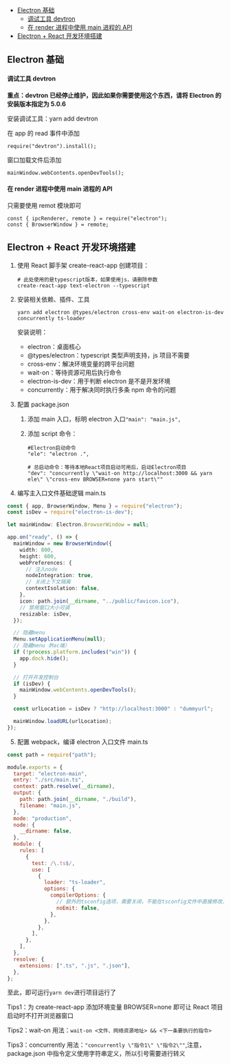 <!-- START doctoc generated TOC please keep comment here to allow auto update -->
<!-- DON'T EDIT THIS SECTION, INSTEAD RE-RUN doctoc TO UPDATE -->


- [Electron 基础](#electron-%E5%9F%BA%E7%A1%80)
    - [调试工具 devtron](#%E8%B0%83%E8%AF%95%E5%B7%A5%E5%85%B7-devtron)
    - [在 render 进程中使用 main 进程的 API](#%E5%9C%A8-render-%E8%BF%9B%E7%A8%8B%E4%B8%AD%E4%BD%BF%E7%94%A8-main-%E8%BF%9B%E7%A8%8B%E7%9A%84-api)
- [Electron + React 开发环境搭建](#electron--react-%E5%BC%80%E5%8F%91%E7%8E%AF%E5%A2%83%E6%90%AD%E5%BB%BA)

<!-- END doctoc generated TOC please keep comment here to allow auto update -->

## Electron 基础

#### 调试工具 devtron

**重点：devtron 已经停止维护，因此如果你需要使用这个东西，请将 Electron 的安装版本指定为 5.0.6**

安装调试工具：yarn add devtron

在 app 的 read 事件中添加

    require("devtron").install();

窗口加载文件后添加

    mainWindow.webContents.openDevTools();

#### 在 render 进程中使用 main 进程的 API

只需要使用 remot 模块即可

    const { ipcRenderer, remote } = require("electron");
    const { BrowserWindow } = remote;

## Electron + React 开发环境搭建

1.  使用 React 脚手架 create-react-app 创建项目：

        # 此处使用的是typescript版本，如果使用js，请删除参数
        create-react-app text-electron --typescript

2.  安装相关依赖、插件、工具

        yarn add electron @types/electron cross-env wait-on electron-is-dev concurrently ts-loader

    安装说明：

    - electron：桌面核心
    - @types/electron：typescript 类型声明支持，js 项目不需要
    - cross-env：解决环境变量的跨平台问题
    - wait-on：等待资源可用后执行命令
    - electron-is-dev：用于判断 electron 是不是开发环境
    - concurrently：用于解决同时执行多条 npm 命令的问题

3.  配置 package.json

    1.  添加 main 入口，标明 electron 入口`"main": "main.js",`
    2.  添加 script 命令：

            #Electron启动命令
            "ele": "electron .",

            # 总启动命令：等待本地React项目启动可用后，启动Electron项目
            "dev": "concurrently \"wait-on http://localhost:3000 && yarn ele\" \"cross-env BROWSER=none yarn start\""

4.  编写主入口文件基础逻辑 main.ts

```ts
const { app, BrowserWindow, Menu } = require("electron");
const isDev = require("electron-is-dev");

let mainWindow: Electron.BrowserWindow = null;

app.on("ready", () => {
  mainWindow = new BrowserWindow({
    width: 800,
    height: 600,
    webPreferences: {
      // 注入node
      nodeIntegration: true,
      // 关闭上下文隔离
      contextIsolation: false,
    },
    icon: path.join(__dirname, "../public/favicon.ico"),
    // 禁用窗口大小可调
    resizable: isDev,
  });

  // 隐藏menu
  Menu.setApplicationMenu(null);
  // 隐藏menu（Mac端）
  if (!process.platform.includes("win")) {
    app.dock.hide();
  }

  // 打开开发控制台
  if (isDev) {
    mainWindow.webContents.openDevTools();
  }

  const urlLocation = isDev ? "http://localhost:3000" : "dummyurl";

  mainWindow.loadURL(urlLocation);
});
```

5. 配置 webpack，编译 electron 入口文件 main.ts

```js
const path = require("path");

module.exports = {
  target: "electron-main",
  entry: "./src/main.ts",
  context: path.resolve(__dirname),
  output: {
    path: path.join(__dirname, "./build"),
    filename: "main.js",
  },
  mode: "production",
  node: {
    __dirname: false,
  },
  module: {
    rules: [
      {
        test: /\.ts$/,
        use: [
          {
            loader: "ts-loader",
            options: {
              compilerOptions: {
                // 额外的tsconfig选项，需要关闭，不能在tsconfig文件中直接修改，会被create-react-app重写回true
                noEmit: false,
              },
            },
          },
        ],
      },
    ],
  },
  resolve: {
    extensions: [".ts", ".js", ".json"],
  },
};
```

至此，即可运行`yarn dev`进行项目运行了

Tips1：为 create-react-app 添加环境变量 BROWSER=none 即可让 React 项目启动时不打开浏览器窗口

Tips2：wait-on 用法：`wait-on <文件、网络资源地址> && <下一条要执行的指令>`

Tips3：concurrently 用法：`"concurrently \"指令1\" \"指令2\""`,注意，package.json 中指令定义使用字符串定义，所以引号需要进行转义
